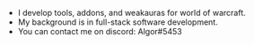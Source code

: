 - I develop tools, addons, and weakauras for world of warcraft.
- My background is in full-stack software development.
- You can contact me on discord: Algor#5453
